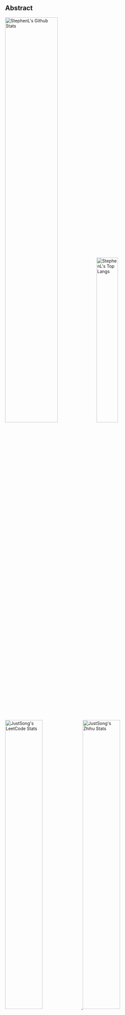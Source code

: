 ## Abstract
<p>
  <img src="https://github-readme-stats.vercel.app/api?username=stephen-a2z&show_icons=true&hide_border=true" alt="StephenL's Github Stats" width="58%" />
  <img src="https://github-readme-stats.vercel.app/api/top-langs/?username=stephen-a2z&layout=compact&hide_border=true&langs_count=10" alt="StephenL's Top Langs" width="37%" /> 
</p>

<a href="https://github.com/songquanpeng/stats-cards">
<p>
  <img src="https://stats.justsong.cn/api/leetcode/?username=quanpeng&theme=light" alt="JustSong's LeetCode Stats" width="49%" />
  <img src="https://stats.justsong.cn/api/zhihu/?username=songwonderful&theme=light" alt="JustSong's Zhihu Stats" width="49%" /> 
</p>
</a>

![skills](https://skillicons.dev/icons?i=c,cpp,go,py,html,css,js,nodejs,java,md,pytorch,tensorflow,flask,fastapi,express,qt,react,cmake,docker,git,linux,nginx,mysql,redis,sqlite,githubactions,heroku,vercel,visualstudio,vscode)


## Top Projects
|Project|Description|Stars|
|:--|:--|:--|
|[easy-sms-reciever](https://github.com/stephen-a2z/easy-sms-reciever)|A friendly and free SMS verification platform|`1⭐`|
|[adb_project](https://github.com/stephen-a2z/adb_project)|None|`0⭐`|
|[bookmarkshub](https://github.com/stephen-a2z/bookmarkshub)|bookmarks online that support customization|`0⭐`|
|[browerhub](https://github.com/stephen-a2z/browerhub)|None|`0⭐`|
|[collections](https://github.com/stephen-a2z/collections)|good code|`0⭐`|
|[crawl4play](https://github.com/stephen-a2z/crawl4play)|我能爬, 但我不爬你, 哎, 我就是玩|`0⭐`|
|[data_analysis_projects](https://github.com/stephen-a2z/data_analysis_projects)|自我练习使用|`0⭐`|
|[dynamic-lyrics-player](https://github.com/stephen-a2z/dynamic-lyrics-player)|dynamic lyrics|`0⭐`|
|[JSONBank](https://github.com/stephen-a2z/JSONBank)|JSONBank - Daily-Refreshed Data Vault|`0⭐`|
|[media-data-mining](https://github.com/stephen-a2z/media-data-mining)|对一些媒体信息(视频, 文章, 音乐等)进行爬取并数据分析|`0⭐`|

## Recent Updates
|Project|Description|Last Update|
|:--|:--|:--|
|[dynamic-lyrics-player](https://github.com/stephen-a2z/dynamic-lyrics-player)|dynamic lyrics|![2025-05-27 23:50:20](https://img.shields.io/badge/2025--05--27-23%3A50%3A20-brightgreen?style=flat-square)|
|[stephen-a2z.github.io](https://github.com/stephen-a2z/stephen-a2z.github.io)|stephen-a2z.github.io|![2025-05-03 01:16:52](https://img.shields.io/badge/2025--05--03-01%3A16%3A52-brightgreen?style=flat-square)|
|[nav](https://github.com/stephen-a2z/nav)|一个导航网站 |![2025-04-30 16:45:11](https://img.shields.io/badge/2025--04--30-16%3A45%3A11-brightgreen?style=flat-square)|
|[JSONBank](https://github.com/stephen-a2z/JSONBank)|JSONBank - Daily-Refreshed Data Vault|![2025-04-24 19:21:19](https://img.shields.io/badge/2025--04--24-19%3A21%3A19-brightgreen?style=flat-square)|
|[strapi-cloud-template-blog-639a9c601d](https://github.com/stephen-a2z/strapi-cloud-template-blog-639a9c601d)|None|![2024-05-07 15:40:43](https://img.shields.io/badge/2024--05--07-15%3A40%3A43-brightgreen?style=flat-square)|
|[vocabwizard](https://github.com/stephen-a2z/vocabwizard)|None|![2023-04-25 17:12:22](https://img.shields.io/badge/2023--04--25-17%3A12%3A22-brightgreen?style=flat-square)|
|[browerhub](https://github.com/stephen-a2z/browerhub)|None|![2023-04-18 11:25:51](https://img.shields.io/badge/2023--04--18-11%3A25%3A51-brightgreen?style=flat-square)|
|[easy-sms-reciever](https://github.com/stephen-a2z/easy-sms-reciever)|A friendly and free SMS verification platform|![2023-03-06 18:37:47](https://img.shields.io/badge/2023--03--06-18%3A37%3A47-brightgreen?style=flat-square)|
|[bookmarkshub](https://github.com/stephen-a2z/bookmarkshub)|bookmarks online that support customization|![2022-04-13 18:05:33](https://img.shields.io/badge/2022--04--13-18%3A05%3A33-brightgreen?style=flat-square)|
|[problemsolver](https://github.com/stephen-a2z/problemsolver)|记录一下工作中遇到的一些疑难杂症|![2021-09-21 23:26:44](https://img.shields.io/badge/2021--09--21-23%3A26%3A44-brightgreen?style=flat-square)|



*Last updated on: 2025-06-08 20:22:38*
